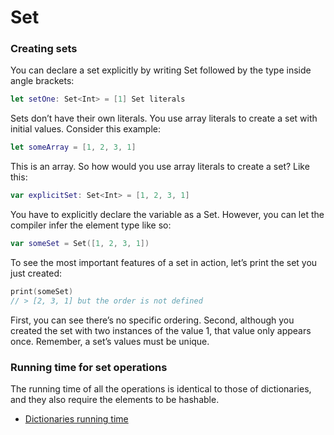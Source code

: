 # Set

### Creating sets
You can declare a set explicitly by writing Set followed by the type inside angle brackets:
```swift
let setOne: Set<Int> = [1] Set literals
```

Sets don’t have their own literals. You use array literals to create a set with initial values. Consider this example:
```swift
let someArray = [1, 2, 3, 1]
```

This is an array. So how would you use array literals to create a set? Like this:
```swift
var explicitSet: Set<Int> = [1, 2, 3, 1]
```
You have to explicitly declare the variable as a Set. However, you can let the
compiler infer the element type like so:
```swift
var someSet = Set([1, 2, 3, 1])
```
To see the most important features of a set in action, let’s print the set you just
created:
```swift
print(someSet)
// > [2, 3, 1] but the order is not defined
```
First, you can see there’s no specific ordering. Second, although you created the set with two instances of the value 1, that value only appears once. Remember, a set’s values must be unique.

### Running time for set operations

The running time of all the operations is identical to those of dictionaries, and they also require the elements to be hashable.
* [Dictionaries running time](https://github.com/Lukaalimbarashvili/swiftArcade/blob/main/Swift/Dictionary.md)
